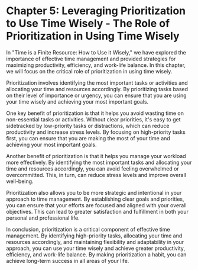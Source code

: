 Chapter 5: Leveraging Prioritization to Use Time Wisely - The Role of Prioritization in Using Time Wisely
=========================================================================================================

In "Time is a Finite Resource: How to Use it Wisely," we have explored the importance of effective time management and provided strategies for maximizing productivity, efficiency, and work-life balance. In this chapter, we will focus on the critical role of prioritization in using time wisely.

Prioritization involves identifying the most important tasks or activities and allocating your time and resources accordingly. By prioritizing tasks based on their level of importance or urgency, you can ensure that you are using your time wisely and achieving your most important goals.

One key benefit of prioritization is that it helps you avoid wasting time on non-essential tasks or activities. Without clear priorities, it's easy to get sidetracked by low-priority tasks or distractions, which can reduce productivity and increase stress levels. By focusing on high-priority tasks first, you can ensure that you are making the most of your time and achieving your most important goals.

Another benefit of prioritization is that it helps you manage your workload more effectively. By identifying the most important tasks and allocating your time and resources accordingly, you can avoid feeling overwhelmed or overcommitted. This, in turn, can reduce stress levels and improve overall well-being.

Prioritization also allows you to be more strategic and intentional in your approach to time management. By establishing clear goals and priorities, you can ensure that your efforts are focused and aligned with your overall objectives. This can lead to greater satisfaction and fulfillment in both your personal and professional life.

In conclusion, prioritization is a critical component of effective time management. By identifying high-priority tasks, allocating your time and resources accordingly, and maintaining flexibility and adaptability in your approach, you can use your time wisely and achieve greater productivity, efficiency, and work-life balance. By making prioritization a habit, you can achieve long-term success in all areas of your life.
